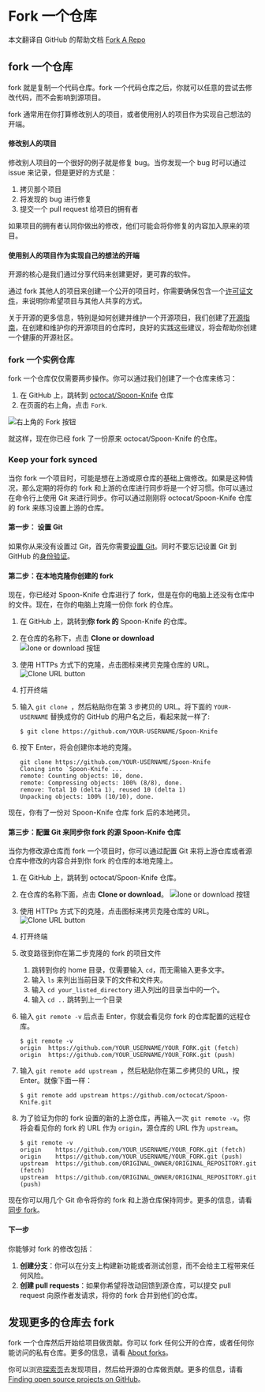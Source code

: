 # Fork 一个仓库

本文翻译自 GitHub 的帮助文档 [Fork A Repo](https://help.github.com/articles/fork-a-repo/)

## fork 一个仓库

fork 就是复制一个代码仓库。fork 一个代码仓库之后，你就可以任意的尝试去修改代码，而不会影响到源项目。

fork 通常用在你打算修改别人的项目，或者使用别人的项目作为实现自己想法的开端。

#### 修改别人的项目

修改别人项目的一个很好的例子就是修复 bug。当你发现一个 bug 时可以通过 issue 来记录，但是更好的方式是：

1. 拷贝那个项目
2. 将发现的 bug 进行修复
3. 提交一个 pull request 给项目的拥有者

如果项目的拥有者认同你做出的修改，他们可能会将你修复的内容加入原来的项目。

#### 使用别人的项目作为实现自己的想法的开端

开源的核心是我们通过分享代码来创建更好，更可靠的软件。

通过 fork 其他人的项目来创建一个公开的项目时，你需要确保包含一个[许可证文件](https://choosealicense.com/)，来说明你希望项目与其他人共享的方式。

关于开源的更多信息，特别是如何创建并维护一个开源项目，我们创建了[开源指南](https://opensource.guide/)，在创建和维护你的开源项目的仓库时，良好的实践这些建议，将会帮助你创建一个健康的开源社区。

### fork 一个实例仓库

fork 一个仓库仅仅需要两步操作。你可以通过我们创建了一个仓库来练习：

1. 在 GitHub 上，跳转到 [octocat/Spoon-Knife](https://github.com/octocat/Spoon-Knife) 仓库
2. 在页面的右上角，点击 `Fork`.

![右上角的 Fork 按钮](https://user-gold-cdn.xitu.io/2018/5/10/16348e320402416e?w=745&h=116&f=jpeg&s=20445)

就这样，现在你已经 fork 了一份原来 octocat/Spoon-Knife 的仓库。

### Keep your fork synced

当你 fork 一个项目时，可能是想在上游或原仓库的基础上做修改。如果是这种情况，那么定期的将你的 fork 和上游的仓库进行同步将是一个好习惯。你可以通过在命令行上使用 Git 来进行同步。你可以通过刚刚将 octocat/Spoon-Knife  仓库的 fork 来练习设置上游的仓库。

#### 第一步： 设置 Git
如果你从来没有设置过 Git，首先你需要[设置 Git](https://help.github.com/articles/set-up-git/)。同时不要忘记设置 Git 到 GitHub 的[身份验证](https://help.github.com/articles/set-up-git/#next-steps-authenticating-with-github-from-git)。

#### 第二步：在本地克隆你创建的 fork

现在，你已经对 Spoon-Knife 仓库进行了 fork，但是在你的电脑上还没有仓库中的文件。现在，在你的电脑上克隆一份你 fork 的仓库。

1. 在 GitHub 上，跳转到**你 fork 的** Spoon-Knife 的仓库。
2. 在仓库的名称下，点击 **Clone or download**   
    ![lone or download 按钮](https://user-gold-cdn.xitu.io/2018/5/10/16348e3c18ab261b?w=263&h=50&f=png&s=7783)
3. 使用 HTTPs 方式下的克隆，点击图标来拷贝克隆仓库的 URL。
    ![Clone URL button](https://user-gold-cdn.xitu.io/2018/5/10/16348e320419c4df?w=347&h=140&f=png&s=19433)
4. 打开终端
5. 输入 `git clone `，然后粘贴你在第 3 步拷贝的 URL。将下面的 `YOUR-USERNAME` 替换成你的 GitHub 的用户名之后，看起来就一样了:

    ```
    $ git clone https://github.com/YOUR-USERNAME/Spoon-Knife
    ```
6. 按下 Enter，将会创建你本地的克隆。

    ```
    git clone https://github.com/YOUR-USERNAME/Spoon-Knife
    Cloning into `Spoon-Knife`...
    remote: Counting objects: 10, done.
    remote: Compressing objects: 100% (8/8), done.
    remove: Total 10 (delta 1), reused 10 (delta 1)
    Unpacking objects: 100% (10/10), done.
    ```

现在，你有了一份对 Spoon-Knife 仓库 fork 后的本地拷贝。

#### 第三步：配置 Git 来同步你 fork 的源 Spoon-Knife 仓库

当你为修改源仓库而 fork 一个项目时，你可以通过配置 Git 来将上游仓库或者源仓库中修改的内容合并到你 fork 的仓库的本地克隆上。

1. 在 GitHub 上，跳转到 octocat/Spoon-Knife 仓库。
2. 在仓库的名称下面，点击 **Clone or download**。
    ![lone or download 按钮](https://user-gold-cdn.xitu.io/2018/5/10/16348e3c18ab261b?w=263&h=50&f=png&s=7783)
3. 使用 HTTPs 方式下的克隆，点击图标来拷贝克隆仓库的 URL。
    ![Clone URL button](https://user-gold-cdn.xitu.io/2018/5/10/16348e320419c4df?w=347&h=140&f=png&s=19433)
4. 打开终端
5. 改变路径到你在第二步克隆的 fork 的项目文件
    1. 跳转到你的 home 目录，仅需要输入 `cd`，而无需输入更多文字。
    2. 输入 `ls` 来列出当前目录下的文件和文件夹。
    3. 输入 `cd your_listed_directory` 进入列出的目录当中的一个。
    4. 输入 `cd ..` 跳转到上一个目录

6. 输入 `git remote -v` 后点击 Enter，你就会看见你 fork 的仓库配置的远程仓库。
    ```
    $ git remote -v
    origin  https://github.com/YOUR_USERNAME/YOUR_FORK.git (fetch)
    origin  https://github.com/YOUR_USERNAME/YOUR_FORK.git (push)
    ```
    
7. 输入 `git remote add upstream `，然后粘贴你在第二步拷贝的 URL，按 Enter。就像下面一样：
    ```
    $ git remote add upstream https://github.com/octocat/Spoon-Knife.git
    ```
    
8. 为了验证为你的 fork 设置的新的上游仓库，再输入一次 `git remote -v`。你将会看见你的 fork 的 URL 作为 `origin`，源仓库的 URL 作为 `upstream`。

    ```
    $ git remote -v
    origin    https://github.com/YOUR_USERNAME/YOUR_FORK.git (fetch)
    origin    https://github.com/YOUR_USERNAME/YOUR_FORK.git (push)
    upstream  https://github.com/ORIGINAL_OWNER/ORIGINAL_REPOSITORY.git (fetch)
    upstream  https://github.com/ORIGINAL_OWNER/ORIGINAL_REPOSITORY.git (push)
    ```

现在你可以用几个 Git 命令将你的 fork 和上游仓库保持同步。更多的信息，请看[同步 fork](https://help.github.com/articles/syncing-a-fork/)。

#### 下一步
你能够对 fork 的修改包括：

1. **创建分支**：你可以在分支上构建新功能或者测试创意，而不会给主工程带来任何风险。
2. **创建 pull requests**：如果你希望将改动回馈到源仓库，可以提交 pull request 向原作者发请求，将你的 fork 合并到他们的仓库。

## 发现更多的仓库去 fork

fork 一个仓库然后开始给项目做贡献。你可以 fork 任何公开的仓库，或者任何你能访问的私有仓库。更多的信息，请看 [About forks](https://help.github.com/articles/about-forks/)。

你可以浏览[探索页](https://github.com/explore)去发现项目，然后给开源的仓库做贡献。更多的信息，请看[Finding open source projects on GitHub](https://help.github.com/articles/finding-open-source-projects-on-github/)。










